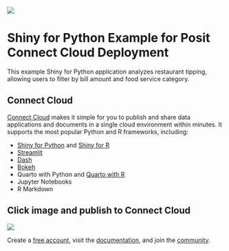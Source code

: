 [![](https://docs.posit.co/connect-cloud/images/cc-deploy.svg)](https://connect.posit.cloud/publish?contentType=shiny&sourceRepositoryURL=https%3A%2F%2Fgithub.com%2Fposit-hosted%2Fexamples-shiny-python&sourceRef=main&sourceRefType=branch&primaryFile=app.py&pythonVersion=3.11)


# Shiny for Python Example for Posit Connect Cloud Deployment

This example Shiny for Python application analyzes restaurant tipping, allowing users to filter by bill amount and food service category.


## Connect Cloud
[Connect Cloud](https://connect.posit.cloud/) makes it simple for you to publish and share data applications and documents in a single cloud environment within minutes. It supports the most popular Python and R frameworks, including:
* [Shiny for Python](https://docs.posit.co/connect-cloud/how-to/python/shiny-python.html) and [Shiny for R](https://docs.posit.co/connect-cloud/how-to/r/shiny-r.html)
* [Streamlit](https://docs.posit.co/connect-cloud/how-to/python/streamlit.html)
* [Dash](https://docs.posit.co/connect-cloud/how-to/python/dash.html)
* [Bokeh](https://docs.posit.co/connect-cloud/how-to/python/bokeh.html)
* Quarto with Python and [Quarto with R](https://docs.posit.co/connect-cloud/how-to/r/quarto-r.html)
* Jupyter Notebooks
* R Markdown

## Click image and publish to Connect Cloud
[<img src="https://github.com/user-attachments/assets/525b3a93-3f9b-48a5-869e-69f1be2617d2">](https://connect.posit.cloud/publish?contentType=shiny&sourceRepositoryURL=https%3A%2F%2Fgithub.com%2Fposit-hosted%2Fexamples-shiny-python&sourceRef=main&sourceRefType=branch&primaryFile=app.py&pythonVersion=3.11)


Create a [free account](https://connect.posit.cloud/), visit the [documentation](https://docs.posit.co/connect-cloud/), and join the [community](https://forum.posit.co/c/posit-professional-hosted/posit-connect-cloud/67). 


